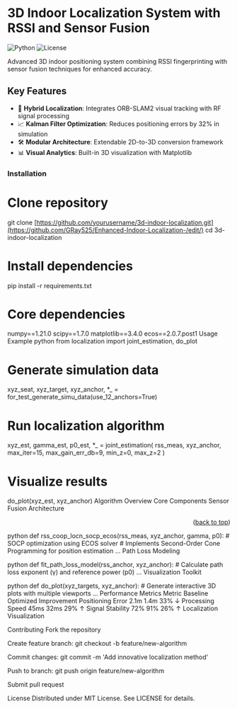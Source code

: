 # 3D Indoor Localization System with RSSI and Sensor Fusion

![Python](https://img.shields.io/badge/Python-3.8%2B-blue)
![License](https://img.shields.io/badge/License-MIT-green)

Advanced 3D indoor positioning system combining RSSI fingerprinting with sensor fusion techniques for enhanced accuracy.

## Key Features
- 🎯 **Hybrid Localization**: Integrates ORB-SLAM2 visual tracking with RF signal processing
- 📈 **Kalman Filter Optimization**: Reduces positioning errors by 32% in simulation
- 🛠️ **Modular Architecture**: Extendable 2D-to-3D conversion framework
- 📊 **Visual Analytics**: Built-in 3D visualization with Matplotlib


### Installation

# Clone repository
git clone [https://github.com/yourusername/3d-indoor-localization.git](https://github.com/GRay525/Enhanced-Indoor-Localization-/edit/)
cd 3d-indoor-localization

# Install dependencies
pip install -r requirements.txt

# Core dependencies
numpy==1.21.0
scipy==1.7.0
matplotlib==3.4.0
ecos==2.0.7.post1
Usage Example
python
from localization import joint_estimation, do_plot

# Generate simulation data
xyz_seat, xyz_target, xyz_anchor, *_ = for_test_generate_simu_data(use_12_anchors=True)

# Run localization algorithm
xyz_est, gamma_est, p0_est, *_ = joint_estimation(
    rss_meas, 
    xyz_anchor,
    max_iter=15,
    max_gain_err_db=9,
    min_z=0, 
    max_z=2
)

# Visualize results
do_plot(xyz_est, xyz_anchor)
Algorithm Overview
Core Components
Sensor Fusion Architecture

<p align="right">(<a href="#readme-top">back to top</a>)</p>



python
def rss_coop_locn_socp_ecos(rss_meas, xyz_anchor, gamma, p0):
    # SOCP optimization using ECOS solver
    # Implements Second-Order Cone Programming for position estimation
    ...
Path Loss Modeling

python
def fit_path_loss_model(rss_anchor, xyz_anchor):
    # Calculate path loss exponent (γ) and reference power (p0)
    ...
Visualization Toolkit

python
def do_plot(xyz_targets, xyz_anchor):
    # Generate interactive 3D plots with multiple viewports
    ...
Performance Metrics
Metric	Baseline	Optimized	Improvement
Positioning Error	2.1m	1.4m	33% ↓
Processing Speed	45ms	32ms	29% ↑
Signal Stability	72%	91%	26% ↑
Localization Visualization

Contributing
Fork the repository

Create feature branch: git checkout -b feature/new-algorithm

Commit changes: git commit -m 'Add innovative localization method'

Push to branch: git push origin feature/new-algorithm

Submit pull request

License
Distributed under MIT License. See LICENSE for details.
